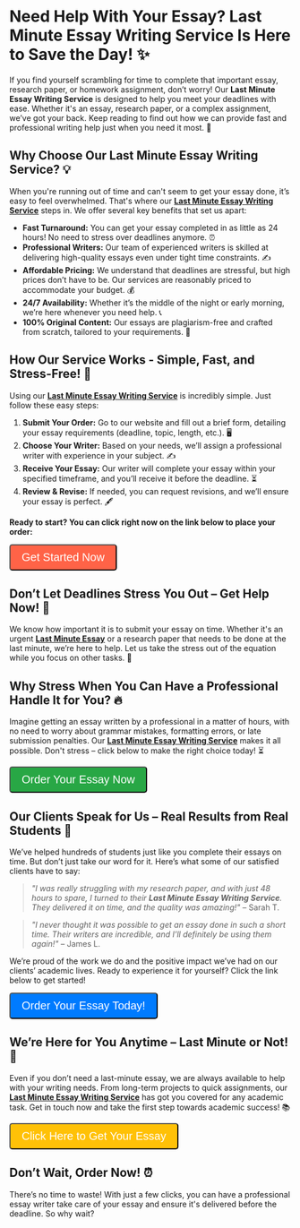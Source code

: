 # Need Help With Your Essay? Last Minute Essay Writing Service Is Here to Save the Day! ✨

If you find yourself scrambling for time to complete that important essay, research paper, or homework assignment, don’t worry! Our **Last Minute Essay Writing Service** is designed to help you meet your deadlines with ease. Whether it's an essay, research paper, or a complex assignment, we’ve got your back. Keep reading to find out how we can provide fast and professional writing help just when you need it most. 🚀

## Why Choose Our Last Minute Essay Writing Service? 💡

When you're running out of time and can't seem to get your essay done, it’s easy to feel overwhelmed. That's where our [**Last Minute Essay Writing Service**](https://tinyurl.com/topessay?keyword=last+minute+essay+writing+service) steps in. We offer several key benefits that set us apart:

- **Fast Turnaround:** You can get your essay completed in as little as 24 hours! No need to stress over deadlines anymore. ⏰
- **Professional Writers:** Our team of experienced writers is skilled at delivering high-quality essays even under tight time constraints. ✍️
- **Affordable Pricing:** We understand that deadlines are stressful, but high prices don’t have to be. Our services are reasonably priced to accommodate your budget. 💰
- **24/7 Availability:** Whether it’s the middle of the night or early morning, we’re here whenever you need help. 📞
- **100% Original Content:** Our essays are plagiarism-free and crafted from scratch, tailored to your requirements. 📝

## How Our Service Works - Simple, Fast, and Stress-Free! 💼

Using our [**Last Minute Essay Writing Service**](https://tinyurl.com/topessay?keyword=last+minute+essay+writing+service) is incredibly simple. Just follow these easy steps:

1. **Submit Your Order:** Go to our website and fill out a brief form, detailing your essay requirements (deadline, topic, length, etc.). 🖥️
2. **Choose Your Writer:** Based on your needs, we’ll assign a professional writer with experience in your subject. ✍️
3. **Receive Your Essay:** Our writer will complete your essay within your specified timeframe, and you’ll receive it before the deadline. ⏳
4. **Review & Revise:** If needed, you can request revisions, and we’ll ensure your essay is perfect. 🖋️

**Ready to start? You can click right now on the link below to place your order:**

[<button style="font-size:20px; background-color: #ff6347; color: white; padding: 10px 20px; border-radius: 5px;">Get Started Now</button>](https://tinyurl.com/topessay?keyword=last+minute+essay+writing+service)
## Don’t Let Deadlines Stress You Out – Get Help Now! 🚨

We know how important it is to submit your essay on time. Whether it's an urgent [**Last Minute Essay**](https://tinyurl.com/topessay?keyword=last+minute+essay+writing+service) or a research paper that needs to be done at the last minute, we’re here to help. Let us take the stress out of the equation while you focus on other tasks. 🌟

## Why Stress When You Can Have a Professional Handle It for You? 🔥

Imagine getting an essay written by a professional in a matter of hours, with no need to worry about grammar mistakes, formatting errors, or late submission penalties. Our [**Last Minute Essay Writing Service**](https://tinyurl.com/topessay?keyword=last+minute+essay+writing+service) makes it all possible. Don't stress – click below to make the right choice today! ⏳

[<button style="font-size:20px; background-color: #28a745; color: white; padding: 10px 20px; border-radius: 5px;">Order Your Essay Now</button>](https://tinyurl.com/topessay?keyword=last+minute+essay+writing+service)
## Our Clients Speak for Us – Real Results from Real Students 📣

We’ve helped hundreds of students just like you complete their essays on time. But don’t just take our word for it. Here’s what some of our satisfied clients have to say:

> _"I was really struggling with my research paper, and with just 48 hours to spare, I turned to their **Last Minute Essay Writing Service**. They delivered it on time, and the quality was amazing!"_ – Sarah T.

> _"I never thought it was possible to get an essay done in such a short time. Their writers are incredible, and I’ll definitely be using them again!"_ – James L.

We’re proud of the work we do and the positive impact we’ve had on our clients’ academic lives. Ready to experience it for yourself? Click the link below to get started!

[<button style="font-size:20px; background-color: #007bff; color: white; padding: 10px 20px; border-radius: 5px;">Order Your Essay Today!</button>](https://tinyurl.com/topessay?keyword=last+minute+essay+writing+service)
## We’re Here for You Anytime – Last Minute or Not! 💼

Even if you don’t need a last-minute essay, we are always available to help with your writing needs. From long-term projects to quick assignments, our [**Last Minute Essay Writing Service**](https://tinyurl.com/topessay?keyword=last+minute+essay+writing+service) has got you covered for any academic task. Get in touch now and take the first step towards academic success! 📚

[<button style="font-size:20px; background-color: #ffc107; color: white; padding: 10px 20px; border-radius: 5px;">Click Here to Get Your Essay</button>](https://tinyurl.com/topessay?keyword=last+minute+essay+writing+service)
## Don’t Wait, Order Now! ⏰

There’s no time to waste! With just a few clicks, you can have a professional essay writer take care of your essay and ensure it's delivered before the deadline. So why wait?
